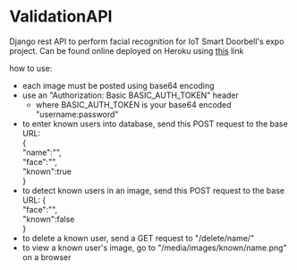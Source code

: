 # ValidationAPI

Django rest API to perform facial recognition for IoT Smart Doorbell's expo project. Can be found online deployed on Heroku using <a href="https://validation--api.herokuapp.com/">this</a> link

how to use:

- each image must be posted using base64 encoding
- use an "Authorization: Basic BASIC_AUTH_TOKEN" header
  - where BASIC_AUTH_TOKEN is your base64 encoded "username:password"
- to enter known users into database, send this POST request to the base URL:  
  {  
   "name":"",  
   "face":"",  
   "known":true  
  }
- to detect known users in an image, send this POST request to the base URL:
  {  
   "face":"",  
   "known":false  
  }
- to delete a known user, send a GET request to "/delete/name/"
- to view a known user's image, go to "/media/images/known/name.png" on a browser
